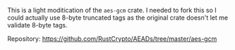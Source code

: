 This is a light moditication of the `aes-gcm` crate. I needed to fork this so I could actually use 8-byte truncated tags as the original crate doesn't let me validate 8-byte tags.

Repository: https://github.com/RustCrypto/AEADs/tree/master/aes-gcm